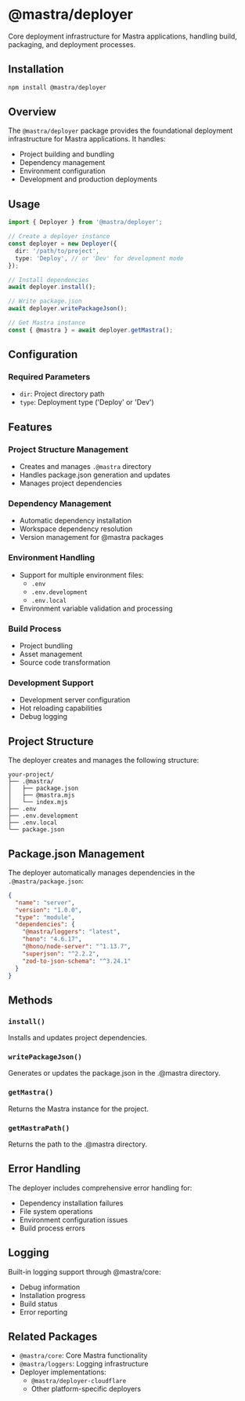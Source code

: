 # @mastra/deployer

Core deployment infrastructure for Mastra applications, handling build, packaging, and deployment processes.

## Installation

```bash
npm install @mastra/deployer
```

## Overview

The `@mastra/deployer` package provides the foundational deployment infrastructure for Mastra applications. It handles:

- Project building and bundling
- Dependency management
- Environment configuration
- Development and production deployments

## Usage

```typescript
import { Deployer } from '@mastra/deployer';

// Create a deployer instance
const deployer = new Deployer({
  dir: '/path/to/project',
  type: 'Deploy', // or 'Dev' for development mode
});

// Install dependencies
await deployer.install();

// Write package.json
await deployer.writePackageJson();

// Get Mastra instance
const { @mastra } = await deployer.getMastra();
```

## Configuration

### Required Parameters

- `dir`: Project directory path
- `type`: Deployment type ('Deploy' or 'Dev')

## Features

### Project Structure Management

- Creates and manages `.@mastra` directory
- Handles package.json generation and updates
- Manages project dependencies

### Dependency Management

- Automatic dependency installation
- Workspace dependency resolution
- Version management for @mastra packages

### Environment Handling

- Support for multiple environment files:
  - `.env`
  - `.env.development`
  - `.env.local`
- Environment variable validation and processing

### Build Process

- Project bundling
- Asset management
- Source code transformation

### Development Support

- Development server configuration
- Hot reloading capabilities
- Debug logging

## Project Structure

The deployer creates and manages the following structure:

```
your-project/
├── .@mastra/
│   ├── package.json
│   ├── @mastra.mjs
│   └── index.mjs
├── .env
├── .env.development
├── .env.local
└── package.json
```

## Package.json Management

The deployer automatically manages dependencies in the `.@mastra/package.json`:

```json
{
  "name": "server",
  "version": "1.0.0",
  "type": "module",
  "dependencies": {
    "@mastra/loggers": "latest",
    "hono": "4.6.17",
    "@hono/node-server": "^1.13.7",
    "superjson": "^2.2.2",
    "zod-to-json-schema": "^3.24.1"
  }
}
```

## Methods

### `install()`

Installs and updates project dependencies.

### `writePackageJson()`

Generates or updates the package.json in the .@mastra directory.

### `getMastra()`

Returns the Mastra instance for the project.

### `getMastraPath()`

Returns the path to the .@mastra directory.

## Error Handling

The deployer includes comprehensive error handling for:

- Dependency installation failures
- File system operations
- Environment configuration issues
- Build process errors

## Logging

Built-in logging support through @mastra/core:

- Debug information
- Installation progress
- Build status
- Error reporting

## Related Packages

- `@mastra/core`: Core Mastra functionality
- `@mastra/loggers`: Logging infrastructure
- Deployer implementations:
  - `@mastra/deployer-cloudflare`
  - Other platform-specific deployers
